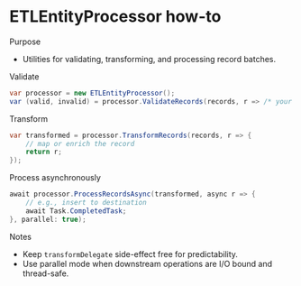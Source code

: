 # ETLEntityProcessor how-to

Purpose
- Utilities for validating, transforming, and processing record batches.

Validate
```csharp
var processor = new ETLEntityProcessor();
var (valid, invalid) = processor.ValidateRecords(records, r => /* your rule */ true);
```

Transform
```csharp
var transformed = processor.TransformRecords(records, r => {
    // map or enrich the record
    return r;
});
```

Process asynchronously
```csharp
await processor.ProcessRecordsAsync(transformed, async r => {
    // e.g., insert to destination
    await Task.CompletedTask;
}, parallel: true);
```

Notes
- Keep `transformDelegate` side-effect free for predictability.
- Use parallel mode when downstream operations are I/O bound and thread-safe.
